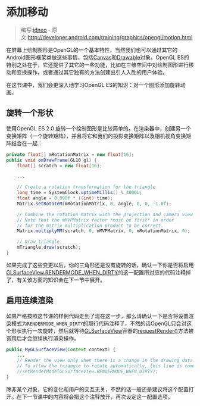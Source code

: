 # 添加移动

> 编写:[jdneo](https://github.com/jdneo) - 原文:<http://developer.android.com/training/graphics/opengl/motion.html>

在屏幕上绘制图形是OpenGL的一个基本特性，当然我们也可以通过其它的Android图形框架类做这些事情，包括[Canvas](http://developer.android.com/reference/android/graphics/Canvas.html)和[Drawable](http://developer.android.com/reference/android/graphics/drawable/Drawable.html)对象。OpenGL ES的特别之处在于，它还提供了其它的一些功能，比如在三维空间中对绘制图形进行移动和变换操作，或者通过其它独有的方法创建出引人入胜的用户体验。

在这节课中，我们会更深入地学习OpenGL ES的知识：对一个图形添加旋转动画。

## 旋转一个形状

使用OpenGL ES 2.0 旋转一个绘制图形是比较简单的。在渲染器中，创建另一个变换矩阵（一个旋转矩阵），并且将它和我们的投影变换矩阵以及相机视角变换矩阵结合在一起：

```java
private float[] mRotationMatrix = new float[16];
public void onDrawFrame(GL10 gl) {
    float[] scratch = new float[16];

    ...

    // Create a rotation transformation for the triangle
    long time = SystemClock.uptimeMillis() % 4000L;
    float angle = 0.090f * ((int) time);
    Matrix.setRotateM(mRotationMatrix, 0, angle, 0, 0, -1.0f);

    // Combine the rotation matrix with the projection and camera view
    // Note that the mMVPMatrix factor *must be first* in order
    // for the matrix multiplication product to be correct.
    Matrix.multiplyMM(scratch, 0, mMVPMatrix, 0, mRotationMatrix, 0);

    // Draw triangle
    mTriangle.draw(scratch);
}
```

如果完成了这些变更以后，你的三角形还是没有旋转的话，确认一下你是否将启用[GLSurfaceView.RENDERMODE_WHEN_DIRTY](http://developer.android.com/reference/android/opengl/GLSurfaceView.html#RENDERMODE_WHEN_DIRTY)的这一配置所对应的代码注释掉了，有关该方面的知识会在下一节中展开。

## 启用连续渲染

如果严格按照这节课的样例代码走到了现在这一步，那么请确认一下是否将设置渲染模式为`RENDERMODE_WHEN_DIRTY`的那行代码注释了，不然的话OpenGL只会对这个形状执行一次旋转，然后就等待[GLSurfaceView](http://developer.android.com/reference/android/opengl/GLSurfaceView.html)容器的[requestRender()](http://developer.android.com/reference/android/opengl/GLSurfaceView.html#requestRender())方法被调用后才会继续执行渲染操作。

```java
public MyGLSurfaceView(Context context) {
    ...
    // Render the view only when there is a change in the drawing data.
    // To allow the triangle to rotate automatically, this line is commented out:
    //setRenderMode(GLSurfaceView.RENDERMODE_WHEN_DIRTY);
}
```

除非某个对象，它的变化和用户的交互无关，不然的话一般还是建议将这个配置打开。在下一节课中的内容将会把这个注释放开，再次设定这一配置选项。
